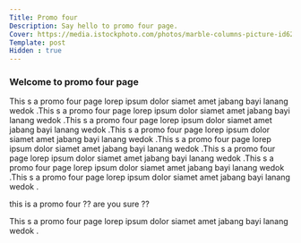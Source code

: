 ```yaml
---
Title: Promo four
Description: Say hello to promo four page.
Cover: https://media.istockphoto.com/photos/marble-columns-picture-id627225530?b=1&k=20&m=627225530&s=170667a&w=0&h=M6pUr-QurUXPulhiJyuYaZTzZsJd88uPDpYjEjnIstc=
Template: post
Hidden : true
---
```


### Welcome to promo four page

This s a promo four page lorep ipsum dolor siamet amet jabang bayi lanang wedok .This s a promo four page lorep ipsum dolor siamet amet jabang bayi lanang wedok .This s a promo four page lorep ipsum dolor siamet amet jabang bayi lanang wedok .This s a promo four page lorep ipsum dolor siamet amet jabang bayi lanang wedok .This s a promo four page lorep ipsum dolor siamet amet jabang bayi lanang wedok .This s a promo four page lorep ipsum dolor siamet amet jabang bayi lanang wedok .This s a promo four page lorep ipsum dolor siamet amet jabang bayi lanang wedok .This s a promo four page lorep ipsum dolor siamet amet jabang bayi lanang wedok .

this is a promo four  ?? are you sure ??

This s a promo four page lorep ipsum dolor siamet amet jabang bayi lanang wedok .

